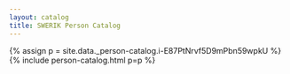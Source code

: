 ```yaml
---
layout: catalog
title: SWERIK Person Catalog
---
```

{% assign p = site.data._person-catalog.i-E87PtNrvf5D9mPbn59wpkU %}
{% include person-catalog.html p=p %}

